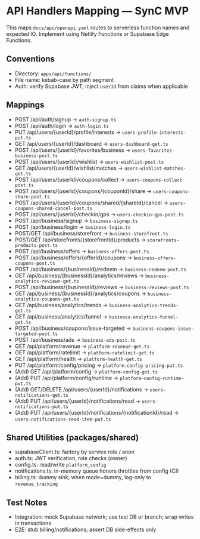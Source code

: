 # API Handlers Mapping — SynC MVP

This maps `docs/api/openapi.yaml` routes to serverless function names and expected IO. Implement using Netlify Functions or Supabase Edge Functions.

## Conventions
- Directory: `apps/api/functions/`
- File name: kebab-case by path segment
- Auth: verify Supabase JWT; inject `userId` from claims when applicable

## Mappings
- POST /api/auth/signup → `auth-signup.ts`
- POST /api/auth/login → `auth-login.ts`
- PUT /api/users/{userId}/profile/interests → `users-profile-interests-put.ts`
- GET /api/users/{userId}/dashboard → `users-dashboard-get.ts`
- POST /api/users/{userId}/favorites/business → `users-favorites-business-post.ts`
- POST /api/users/{userId}/wishlist → `users-wishlist-post.ts`
- GET /api/users/{userId}/wishlist/matches → `users-wishlist-matches-get.ts`
- POST /api/users/{userId}/coupons/collect → `users-coupons-collect-post.ts`
- POST /api/users/{userId}/coupons/{couponId}/share → `users-coupons-share-post.ts`
- POST /api/users/{userId}/coupons/shared/{shareId}/cancel → `users-coupons-shared-cancel-post.ts`
- POST /api/users/{userId}/checkin/gps → `users-checkin-gps-post.ts`
- POST /api/business/signup → `business-signup.ts`
- POST /api/business/login → `business-login.ts`
- POST/GET /api/business/storefront → `business-storefront.ts`
- POST/GET /api/storefronts/{storefrontId}/products → `storefronts-products-post.ts`
- POST /api/business/offers → `business-offers-post.ts`
- POST /api/business/offers/{offerId}/coupons → `business-offers-coupons-post.ts`
- POST /api/business/{businessId}/redeem → `business-redeem-post.ts`
- GET /api/business/{businessId}/analytics/reviews → `business-analytics-reviews-get.ts`
- POST /api/business/{businessId}/reviews → `business-reviews-post.ts`
- GET /api/business/{businessId}/analytics/coupons → `business-analytics-coupons-get.ts`
- GET /api/business/analytics/trends → `business-analytics-trends-get.ts`
- GET /api/business/analytics/funnel → `business-analytics-funnel-get.ts`
- POST /api/business/coupons/issue-targeted → `business-coupons-issue-targeted-post.ts`
- POST /api/business/ads → `business-ads-post.ts`
- GET /api/platform/revenue → `platform-revenue-get.ts`
- GET /api/platform/ratelimit → `platform-ratelimit-get.ts`
- GET /api/platform/health → `platform-health-get.ts`
- PUT /api/platform/config/pricing → `platform-config-pricing-put.ts`
- (Add) GET /api/platform/config → `platform-config-get.ts`
- (Add) PUT /api/platform/config/runtime → `platform-config-runtime-put.ts`
- (Add) GET/DELETE /api/users/{userId}/notifications → `users-notifications-get.ts`
- (Add) PUT /api/users/{userId}/notifications/read → `users-notifications-put.ts`
- (Add) PUT /api/users/{userId}/notifications/{notificationId}/read → `users-notifications-read-item-put.ts`

## Shared Utilities (packages/shared)
- supabaseClient.ts: factory by service role / anon
- auth.ts: JWT verification, role checks (owner)
- config.ts: read/write `platform_config`
- notifications.ts: in-memory queue honors throttles from config (CI)
- billing.ts: dummy sink; when mode=dummy, log-only to `revenue_tracking`

## Test Notes
- Integration: mock Supabase network; use test DB or branch; wrap writes in transactions
- E2E: stub billing/notifications; assert DB side-effects only
